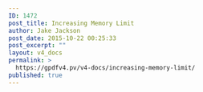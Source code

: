 ```yaml
---
ID: 1472
post_title: Increasing Memory Limit
author: Jake Jackson
post_date: 2015-10-22 00:25:33
post_excerpt: ""
layout: v4_docs
permalink: >
  https://gpdfv4.pv/v4-docs/increasing-memory-limit/
published: true
---
```

